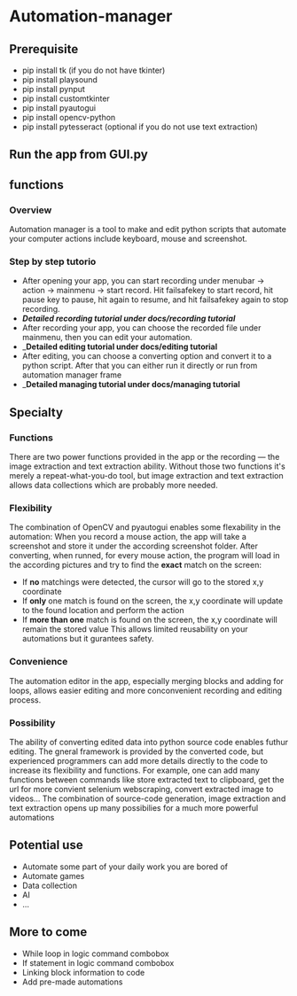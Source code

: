 # Automation-manager

## Prerequisite

- pip install tk (if you do not have tkinter) 
- pip install playsound
- pip install pynput
- pip install customtkinter
- pip install pyautogui
- pip install opencv-python
- pip install pytesseract (optional if you do not use text extraction)

## Run the app from GUI.py

## functions

### Overview

Automation manager is a tool to make and edit python scripts that automate your computer actions include keyboard, mouse and screenshot. 

### Step by step tutorio

- After opening your app, you can start recording under menubar -> action -> mainmenu -> start record. Hit failsafekey to start record, hit pause key to pause, hit again to resume, and hit failsafekey again to stop recording.
- ___Detailed recording tutorial under docs/recording tutorial___
- After recording your app, you can choose the recorded file under mainmenu, then you can edit your automation.
- ___Detailed editing tutorial under docs/editing tutorial__
- After editing, you can choose a converting option and convert it to a python script. After that you can either run it directly or run from automation manager frame
- ___Detailed managing tutorial under docs/managing tutorial__

## Specialty
 
### Functions
There are two power functions provided in the app or the recording — the image extraction and text extraction ability. Without those two functions it's merely a repeat-what-you-do tool, but image extraction and text extraction allows data collections which are probably more needed. 

### Flexibility
The combination of OpenCV and pyautogui enables some flexability in the automation: When you record a mouse action, the app will take a screenshot and store it under the according screenshot folder. After converting, when runned, for every mouse action, the program will load in the according pictures and try to find the __exact__ match on the screen:
  - If __no__ matchings were detected, the cursor will go to the stored x,y coordinate
  - If __only__ one match is found on the screen, the x,y coordinate will update to the found location and perform the action
  - If __more than one__ match is found on the screen, the x,y coordinate will remain the stored value
 This allows limited reusability on your automations but it gurantees safety.

### Convenience 
The automation editor in the app, especially merging blocks and adding for loops, allows easier editing and more conconvenient recording and editing process. 

### Possibility
The ability of converting edited data into python source code enables futhur editing. The gneral framework is provided by the converted code, but experienced programmers can add more details directly to the code to increase its flexibility and functions. For example, one can add many functions between commands like store extracted text to clipboard, get the url for more convient selenium webscraping, convert extracted image to videos... The combination of source-code generation, image extraction and text extraction opens up many possibilies for a much more powerful automations

## Potential use
- Automate some part of your daily work you are bored of
- Automate games
- Data collection
- AI
- ...

## More to come
- While loop in logic command combobox
- If statement in logic command combobox
- Linking block information to code
- Add pre-made automations


